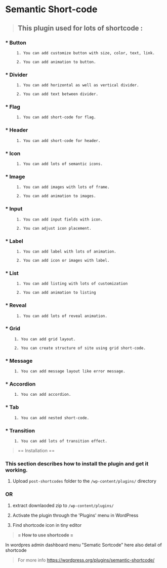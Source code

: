 # Semantic Short-code

> ## This plugin used for lots of shortcode :


### * Button

         1. You can add customize button with size, color, text, link.

         2. You can add animation to button.

### * Divider

         1. You can add horizontal as well as vertical divider.

         2. You can add text between divider.

### * Flag

         1. You can add short-code for flag. 

### * Header

         1. You can add short-code for header. 

### * Icon

         1. You can add lots of semantic icons.

### * Image

         1. You can add images with lots of frame.

         2. You can add animation to images.

### * Input

         1. You can add input fields with icon.

         2. You can adjust icon placement.

### * Label

         1. You can add label with lots of animation.

         2. You can add icon or images with label.

### * List

         1. You can add listing with lots of customization

         2. You can add animation to listing

### * Reveal

         1. You can add lots of reveal animation.

### * Grid

        1. You can add grid layout.

        2. You can create structure of site using grid short-code.

### * Message

        1. You can add message layout like error message.

### * Accordion

        1. You can add accordion.

### * Tab

        1. You can add nested short-code.

### * Transition

        1. You can add lots of transition effect.

> == Installation ==

### This section describes how to install the plugin and get it working.


1. Upload `post-shortcodes` folder to the `/wp-content/plugins/` directory

 ### OR

1. extract downlaoded zip to `/wp-content/plugins/`

2. Activate the plugin through the 'Plugins' menu in WordPress

3. Find shortcode icon in tiny editor

>  **= How to use shortcode =**

In wordpres admin dashboard menu "Sematic Sortcode" here also detail of shortcode

> For more info https://wordpress.org/plugins/semantic-shortcode/
